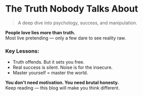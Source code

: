 # The Truth Nobody Talks About

> A deep dive into psychology, success, and manipulation.

**People love lies more than truth.**  
Most live pretending — only a few dare to see reality raw.

### Key Lessons:
- Truth offends. But it sets you free.
- Real success is silent. Noise is for the insecure.
- Master yourself = master the world.

**You don't need motivation. You need brutal honesty.**  
Keep reading — this blog will make you think different.
